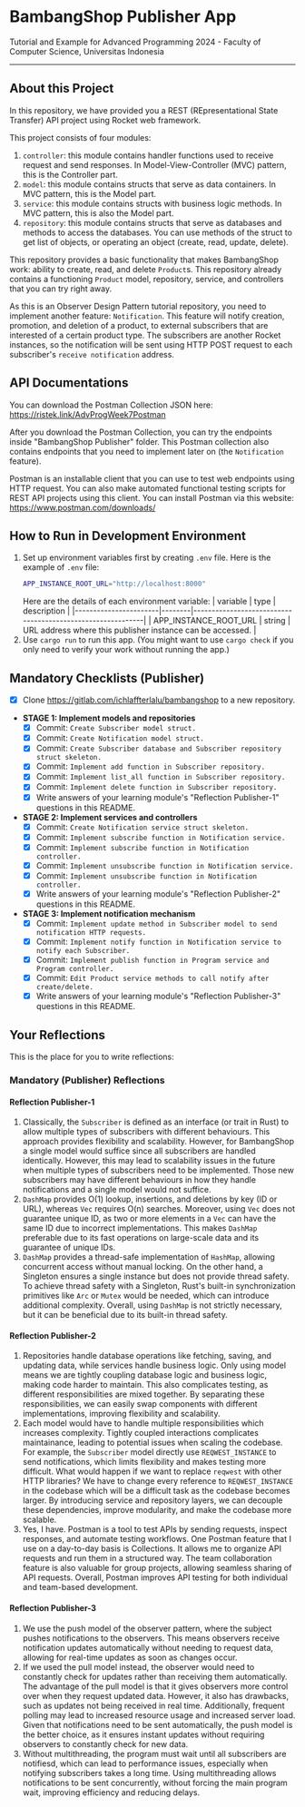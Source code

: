 # BambangShop Publisher App
Tutorial and Example for Advanced Programming 2024 - Faculty of Computer Science, Universitas Indonesia

---

## About this Project
In this repository, we have provided you a REST (REpresentational State Transfer) API project using Rocket web framework.

This project consists of four modules:
1.  `controller`: this module contains handler functions used to receive request and send responses.
    In Model-View-Controller (MVC) pattern, this is the Controller part.
2.  `model`: this module contains structs that serve as data containers.
    In MVC pattern, this is the Model part.
3.  `service`: this module contains structs with business logic methods.
    In MVC pattern, this is also the Model part.
4.  `repository`: this module contains structs that serve as databases and methods to access the databases.
    You can use methods of the struct to get list of objects, or operating an object (create, read, update, delete).

This repository provides a basic functionality that makes BambangShop work: ability to create, read, and delete `Product`s.
This repository already contains a functioning `Product` model, repository, service, and controllers that you can try right away.

As this is an Observer Design Pattern tutorial repository, you need to implement another feature: `Notification`.
This feature will notify creation, promotion, and deletion of a product, to external subscribers that are interested of a certain product type.
The subscribers are another Rocket instances, so the notification will be sent using HTTP POST request to each subscriber's `receive notification` address.

## API Documentations

You can download the Postman Collection JSON here: https://ristek.link/AdvProgWeek7Postman

After you download the Postman Collection, you can try the endpoints inside "BambangShop Publisher" folder.
This Postman collection also contains endpoints that you need to implement later on (the `Notification` feature).

Postman is an installable client that you can use to test web endpoints using HTTP request.
You can also make automated functional testing scripts for REST API projects using this client.
You can install Postman via this website: https://www.postman.com/downloads/

## How to Run in Development Environment
1.  Set up environment variables first by creating `.env` file.
    Here is the example of `.env` file:
    ```bash
    APP_INSTANCE_ROOT_URL="http://localhost:8000"
    ```
    Here are the details of each environment variable:
    | variable              | type   | description                                                |
    |-----------------------|--------|------------------------------------------------------------|
    | APP_INSTANCE_ROOT_URL | string | URL address where this publisher instance can be accessed. |
2.  Use `cargo run` to run this app.
    (You might want to use `cargo check` if you only need to verify your work without running the app.)

## Mandatory Checklists (Publisher)
-   [x] Clone https://gitlab.com/ichlaffterlalu/bambangshop to a new repository.
-   **STAGE 1: Implement models and repositories**
    -   [x] Commit: `Create Subscriber model struct.`
    -   [x] Commit: `Create Notification model struct.`
    -   [x] Commit: `Create Subscriber database and Subscriber repository struct skeleton.`
    -   [x] Commit: `Implement add function in Subscriber repository.`
    -   [x] Commit: `Implement list_all function in Subscriber repository.`
    -   [x] Commit: `Implement delete function in Subscriber repository.`
    -   [x] Write answers of your learning module's "Reflection Publisher-1" questions in this README.
-   **STAGE 2: Implement services and controllers**
    -   [x] Commit: `Create Notification service struct skeleton.`
    -   [x] Commit: `Implement subscribe function in Notification service.`
    -   [x] Commit: `Implement subscribe function in Notification controller.`
    -   [x] Commit: `Implement unsubscribe function in Notification service.`
    -   [x] Commit: `Implement unsubscribe function in Notification controller.`
    -   [x] Write answers of your learning module's "Reflection Publisher-2" questions in this README.
-   **STAGE 3: Implement notification mechanism**
    -   [x] Commit: `Implement update method in Subscriber model to send notification HTTP requests.`
    -   [x] Commit: `Implement notify function in Notification service to notify each Subscriber.`
    -   [x] Commit: `Implement publish function in Program service and Program controller.`
    -   [x] Commit: `Edit Product service methods to call notify after create/delete.`
    -   [x] Write answers of your learning module's "Reflection Publisher-3" questions in this README.

## Your Reflections
This is the place for you to write reflections:

### Mandatory (Publisher) Reflections

#### Reflection Publisher-1
1. Classically, the `Subscriber` is defined as an interface (or trait in Rust) to allow multiple types of subscribers with different behaviours. This approach provides flexibility and scalability. However, for BambangShop a single model would suffice since all subscribers are handled identically. However, this may lead to scalability issues in the future when multiple types of subscribers need to be implemented. Those new subscribers may have different behaviours in how they handle notifications and a single model would not suffice.
2. `DashMap` provides O(1) lookup, insertions, and deletions by key (ID or URL), whereas `Vec` requires O(n) searches. Moreover, using `Vec` does not guarantee unique ID, as two or more elements in a `Vec` can have the same ID due to incorrect implementations. This makes `DashMap` preferable due to its fast operations on large-scale data and its guarantee of unique IDs.
4. `DashMap` provides a thread-safe implementation of `HashMap`, allowing concurrent access without manual locking. On the other hand, a Singleton ensures a single instance but does not provide thread safety. To achieve thread safety with a Singleton, Rust's built-in synchronization primitives like `Arc` or `Mutex` would be needed, which can introduce additional complexity. Overall, using `DashMap` is not strictly necessary, but it can be beneficial due to its built-in thread safety.

#### Reflection Publisher-2
1. Repositories handle database operations like fetching, saving, and updating data, while services handle business logic. Only using model means we are tightly coupling database logic and business logic, making code harder to maintain. This also complicates testing, as different responsibilities are mixed together. By separating these responsibilities, we can easily swap components with different implementations, improving flexibility and scalability.
2. Each model would have to handle multiple responsibilities which increases complexity. Tightly coupled interactions complicates maintainance, leading to potential issues when scaling the codebase. For example, the `Subscriber` model directly use `REQWEST_INSTANCE` to send notifications, which limits flexibility and makes testing more difficult. What would happen if we want to replace `reqwest` with other HTTP libraries? We have to change every reference to `REQWEST_INSTANCE` in the codebase which will be a difficult task as the codebase becomes larger. By introducing service and repository layers, we can decouple these dependencies, improve modularity, and make the codebase more scalable.
3. Yes, I have. Postman is a tool to test APIs by sending requests, inspect responses, and automate testing workflows. One Postman feature that I use on a day-to-day basis is Collections. It allows me to organize API requests and run them in a structured way. The team collaboration feature is also valuable for group projects, allowing seamless sharing of API requests. Overall, Postman improves API testing for both individual and team-based development.

#### Reflection Publisher-3
1. We use the push model of the observer pattern, where the subject pushes notifications to the observers. This means observers receive notification updates automatically without needing to request data, allowing for real-time updates as soon as changes occur.
2. If we used the pull model instead, the observer would need to constantly check for updates rather than receiving them automatically. The advantage of the pull model is that it gives observers more control over when they request updated data. However, it also has drawbacks, such as updates not being received in real time. Additionally, frequent polling may lead to increased resource usage and increased server load. Given that notifications need to be sent automatically, the push model is the better choice, as it ensures instant updates without requiring observers to constantly check for new data.
3. Without multithreading, the program must wait until all subscribers are notifiesd, which can lead to performance issues, especially when notifying subscribers takes a long time. Using multithreading allows notifications to be sent concurrently, without forcing the main program wait, improving efficiency and reducing delays.
